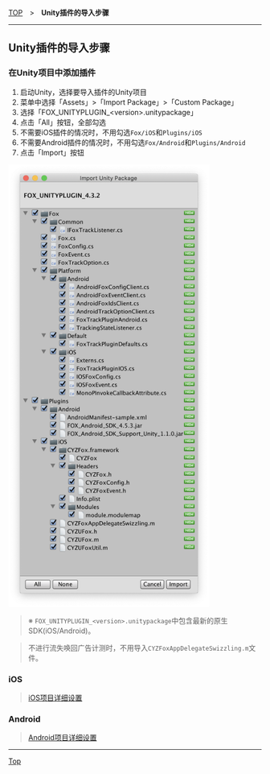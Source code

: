 [TOP](../../README.md)　>　**Unity插件的导入步骤**

---

## Unity插件的导入步骤

### 在Unity项目中添加插件

1. 启动Unity，选择要导入插件的Unity项目
2. 菜单中选择「Assets」>「Import Package」>「Custom Package」
3. 选择「FOX_UNITYPLUGIN_&lt;version&gt;.unitypackage」
4. 点击「All」按钮，全部勾选
5. 不需要iOS插件的情况时，不用勾选`Fox/iOS`和`Plugins/iOS`
6. 不需要Android插件的情况时，不用勾选`Fox/Android`和`Plugins/Android`
7. 点击「Import」按钮

<img src="./img01.png" width="400px" />

> ※ `FOX_UNITYPLUGIN_<version>.unitypackage`中包含最新的原生SDK(iOS/Android)。

> 不进行流失唤回广告计测时，不用导入`CYZFoxAppDelegateSwizzling.m`文件。

### iOS

> [iOS项目详细设置](./ios/README.md)

### Android

> [Android项目详细设置](./android/README.md)


---
[Top](../../README.md)

